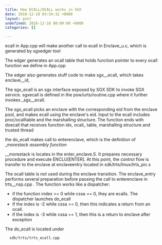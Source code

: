 ```yaml
---
title: How ECALL/OCALL works in SGX
date: 2018-12-18 03:54:32 +0000
layout: post
undefined: 2018-12-18 00:00:00 +0000
categories: []

---
```

ecall in App.cpp will make another call to ecall in Enclave_u.c, which is generated by sgxedger tool

The edger generates an ocall table that holds function pointer to every ocall function we define in App.cpp

The edger also generates stuff code to make sgx__ecall, which takes enclave__id, 

The sgx_ecall is an sgx interface exposed by SGX SDK to invoke SGX service. sgxecall is defined in the psw/urts/routine.cpp where it further invokes _sgx__ecall.

The  sgx_ecall picks an enclave with the corresponding eid from the enclave pool, and makes ecall using the enclave's eid. Input to the ecall includes proc/ocalltable and the marshalling structure. The function ends with doecall that receives function idx, ocall_ table, marshalling structure and trusted thread

the do_ecall makes call to enterenclave, which is the definition of __morestack assembly function_

__morestack is locates in the enter_enclave.S. It prepares necessary procedure and execute ENCLU\[ENTER\]. At this point, the control flow is transfer to the enclave at enclaveentry located in sdk/trts/linux/trts_pic.s

The ocall table is not used during the enclave transition. The enclave_entry performs several preparation before passing the call to enterenclave in trts__nsp.cpp . The function works like a dispatcher:

* if the function index >= 0 while cssa == 0, they are ecalls. The dispatcher launches do_ecall 
* If the index is -2 while cssa == 0, then this indicates a return from an ocall.
* if the index is -3 while cssa == 1, then this is a return to enclave after exception

The do_ecall is located under

      sdk/trts/trts_ecall.cpp